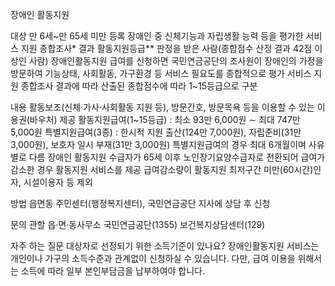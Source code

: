 장애인 활동지원

대상
만 6세~만 65세 미만 등록 장애인 중 신체기능과 자립생활 능력 등을 평가한 서비스 지원 종합조사* 결과 활동지원등급** 판정을 받은 사람(종합점수 산정 결과 42점 이상인 사람)
장애인활동지원 급여를 신청하면 국민연금공단의 조사원이 장애인의 가정을 방문하여 기능상태, 사회활동, 가구환경 등 서비스 필요도를 종합적으로 평가
서비스 지원 종합조사 결과에 따라 산출된 종합점수에 따라 1~15등급으로 구분

내용
활동보조(신체·가사·사회활동 지원 등), 방문간호, 방문목욕 등을 이용할 수 있는 이용권(바우처) 제공
활동지원급여(1~15등급) : 최소 93만 6,000원 ∼ 최대 747만 5,000원
특별지원급여(3종) : 한시적 지원
출산(124만 7,000원), 자립준비(31만 3,000원), 보호자 일시 부재(31만 3,000원)
특별지원급여의 경우 최대 6개월이며 사유별로 다름
장애인 활동지원 수급자가 65세 이후 노인장기요양수급자로 전환되어 급여가 감소한 경우 활동지원 서비스를 제공
급여감소량이 활동지원 최저구간 미만(60시간)인 자, 시설이용자 등 제외

방법
읍면동 주민센터(행정복지센터), 국민연금공단 지사에 상담 후 신청

문의
관할 읍·면·동사무소
국민연금공단(1355)
보건복지상담센터(129)

자주 하는 질문
대상자로 선정되기 위한 소득기준이 있나요?
장애인활동지원 서비스는 개인이나 가구의 소득수준과 관계없이 신청하실 수 있습니다. 다만, 급여 이용을 위해서는 소득에 따라 일부 본인부담금을 납부하여야 합니다.
